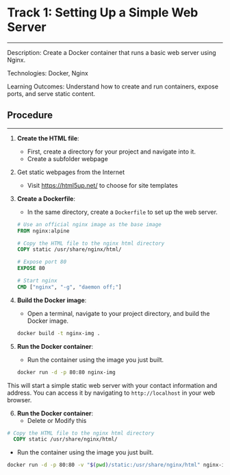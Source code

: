 # Track 1: Setting Up a Simple Web Server
___


Description: Create a Docker container that runs a basic web server using Nginx.

Technologies: Docker, Nginx

Learning Outcomes: Understand how to create and run containers, expose ports, and serve static content.
## Procedure
___
1. **Create the HTML file**:
   - First, create a directory for your project and navigate into it.
   - Create a subfolder webpage 

2. Get static webpages from the Internet
    - Visit https://html5up.net/ to choose for site templates

3. **Create a Dockerfile**:
   - In the same directory, create a `Dockerfile` to set up the web server.

   ```dockerfile
   # Use an official nginx image as the base image
   FROM nginx:alpine

   # Copy the HTML file to the nginx html directory
   COPY static /usr/share/nginx/html/

   # Expose port 80
   EXPOSE 80

   # Start nginx
   CMD ["nginx", "-g", "daemon off;"]
   ```

4. **Build the Docker image**:
   - Open a terminal, navigate to your project directory, and build the Docker image.

   ```sh
   docker build -t nginx-img .
   ```

5. **Run the Docker container**:
   - Run the container using the image you just built.

   ```sh
   docker run -d -p 80:80 nginx-img
   ```

This will start a simple static web server with your contact information and address. You can access it by navigating to `http://localhost` in your web browser.


6. **Run the Docker container**:
   - Delete or Modify this
   
```Dockerfile
# Copy the HTML file to the nginx html directory
  COPY static /usr/share/nginx/html/
```
   - Run the container using the image you just built.

```sh
docker run -d -p 80:80 -v "$(pwd)/static:/usr/share/nginx/html" nginx-img
```
